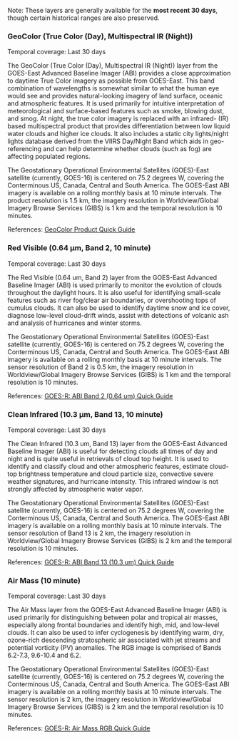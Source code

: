 Note: These layers are generally available for the **most recent 30 days**, though certain historical ranges are also preserved.

### GeoColor (True Color (Day), Multispectral IR (Night))
Temporal coverage: Last 30 days

The GeoColor (True Color (Day), Multispectral IR (Night)) layer from the GOES-East Advanced Baseline Imager (ABI) provides a close approximation to daytime True Color imagery as possible from GOES-East. This band combination of wavelengths is somewhat similar to what the human eye would see and provides natural-looking imagery of land surface, oceanic and atmospheric features. It is used primarily for intuitive interpretation of meteorological and surface-based features such as smoke, blowing dust, and smog. At night, the true color imagery is replaced with an infrared- (IR) based multispectral product that provides differentiation between low liquid water clouds and higher ice clouds. It also includes a static city lights/night lights database derived from the VIIRS Day/Night Band which aids in geo-referencing and can help determine whether clouds (such as fog) are affecting populated regions.

The Geostationary Operational Environmental Satellites (GOES)-East satellite (currently, GOES-16) is centered on 75.2 degrees W, covering the Conterminous US, Canada, Central and South America. The GOES-East ABI imagery is available on a rolling monthly basis at 10 minute intervals. The product resolution is 1.5 km, the imagery resolution in Worldview/Global Imagery Browse Services (GIBS) is 1 km and the temporal resolution is 10 minutes.

References: [GeoColor Product Quick Guide](https://www.star.nesdis.noaa.gov/GOES/documents/QuickGuide_CIRA_Geocolor_20171019.pdf)

### Red Visible (0.64 µm, Band 2, 10 minute)
Temporal coverage: Last 30 days

The Red Visible (0.64 um, Band 2) layer from the GOES-East Advanced Baseline Imager (ABI) is used primarily to monitor the evolution of clouds throughout the daylight hours. It is also useful for identifying small-scale features such as river fog/clear air boundaries, or overshooting tops of cumulus clouds. It can also be used to identify daytime snow and ice cover, diagnose low-level cloud-drift winds, assist with detections of volcanic ash and analysis of hurricanes and winter storms.

The Geostationary Operational Environmental Satellites (GOES)-East satellite (currently, GOES-16) is centered on 75.2 degrees W, covering the Conterminous US, Canada, Central and South America. The GOES-East ABI imagery is available on a rolling monthly basis at 10 minute intervals. The sensor resolution of Band 2 is 0.5 km, the imagery resolution in Worldview/Global Imagery Browse Services (GIBS) is 1 km and the temporal resolution is 10 minutes.

References: [GOES-R: ABI Band 2 (0.64 um) Quick Guide](https://www.star.nesdis.noaa.gov/GOES/documents/ABIQuickGuide_Band02.pdf)

### Clean Infrared (10.3 µm, Band 13, 10 minute)
Temporal coverage: Last 30 days

The Clean Infrared (10.3 um, Band 13) layer from the GOES-East Advanced Baseline Imager (ABI) is useful for detecting clouds all times of day and night and is quite useful in retrievals of cloud top height. It is used to identify and classify cloud and other atmospheric features, estimate cloud-top brightness temperature and cloud particle size, convective severe weather signatures, and hurricane intensity. This infrared window is not strongly affected by atmospheric water vapor.

The Geostationary Operational Environmental Satellites (GOES)-East satellite (currently, GOES-16) is centered on 75.2 degrees W, covering the Conterminous US, Canada, Central and South America. The GOES-East ABI imagery is available on a rolling monthly basis at 10 minute intervals. The sensor resolution of Band 13 is 2 km, the imagery resolution in Worldview/Global Imagery Browse Services (GIBS) is 2 km and the temporal resolution is 10 minutes.

References: [GOES-R: ABI Band 13 (10.3 um) Quick Guide](https://www.star.nesdis.noaa.gov/GOES/documents/ABIQuickGuide_Band13.pdf)

### Air Mass (10 minute)
Temporal coverage: Last 30 days

The Air Mass layer from the GOES-East Advanced Baseline Imager (ABI) is used primarily for distinguishing between polar and tropical air masses, especially along frontal boundaries and identify high, mid, and low-level clouds. It can also be used to infer cyclogenesis by identifying warm, dry, ozone-rich descending stratospheric air associated with jet streams and potential vorticity (PV) anomalies. The RGB image is comprised of Bands 6.2-7.3, 9.6-10.4 and 6.2.

The Geostationary Operational Environmental Satellites (GOES)-East satellite (currently, GOES-16) is centered on 75.2 degrees W, covering the Conterminous US, Canada, Central and South America. The GOES-East ABI imagery is available on a rolling monthly basis at 10 minute intervals. The sensor resolution is 2 km, the imagery resolution in Worldview/Global Imagery Browse Services (GIBS) is 2 km and the temporal resolution is 10 minutes.

References: [GOES-R: Air Mass RGB Quick Guide](https://nasasporttraining.files.wordpress.com/2015/12/quickguide_airmassrgb_nasa_sport.pdf)
